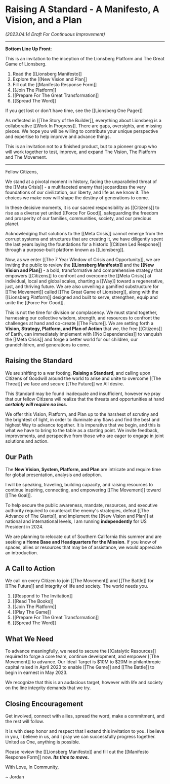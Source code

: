 # Raising A Standard - A Manifesto, A Vision, and a Plan

_(2023.04.14 Draft For Continuous Improvement)_ 
____
**Bottom Line Up Front**: 

This is an invitation to the inception of the Lionsberg Platform and The Great Game of Lionsberg. 

1. Read the [[Lionsberg Manifesto]]  
2. Explore the [[New Vision and Plan]]  
3. Fill out the [[Manifesto Response Form]]  
4. [[Join The Platform]]  
5. [[Prepare For The Great Transformation]]  
6. [[Spread The Word]]  

If you get lost or don't have time, see the [[Lionsberg One Pager]]  

As reflected in [[The Story of the Builder]], everything about Lionsberg is a collaborative [[Work In Progress]]. There are gaps, oversights, and missing pieces. We hope you will be willing to contribute your unique perspective and expertise to help improve and advance things. 

This is an invitation not to a finished product, but to a pioneer group who will work together to test, improve, and expand The Vision, The Platform and The Movement. 
____

Fellow Citizens, 

We stand at a pivotal moment in history, facing the unparalleled threat of the [[Meta Crisis]] - a multifaceted enemy that jeopardizes the very foundations of our civilization, our liberty, and life as we know it. The choices we make now will shape the destiny of generations to come.

In these decisive moments, it is our sacred responsibility as [[Citizens]] to rise as a diverse yet united [[Force For Good]], safeguarding the freedom and prosperity of our families, communities, society, and our precious planet.

Acknowledging that solutions to the [[Meta Crisis]] cannot emerge from the corrupt systems and structures that are creating it, we have diligently spent the last years laying the foundations for a historic [[Citizen Led Response]] through a purpose-built platform known as [[Lionsberg]].

Now, as we enter [[The 7 Year Window of Crisis and Opportunity]], we are inviting the public to review the **[[Lionsberg Manifesto]]** and the **[[New Vision and Plan]]** - a bold, transformative and comprehensive strategy that empowers [[Citizens]] to confront and overcome the [[Meta Crisis]] at individual, local and global scales, charting a [[Way]] toward a regenerative, just, and thriving future. We are also unveiling a gamified substructure for [[The Movement]] called [[The Great Game of Lionsberg]], along with the [[Lionsberg Platform]] designed and built to serve, strengthen, equip and unite the [[Force For Good]].

This is not the time for division or complacency. We must stand together, harnessing our collective wisdom, strength, and resources to confront the challenges at hand and co-create [[The Future]]. We are setting forth a **Vision, Strategy, Platform, and Plan of Action** that we, the free [[Citizens]] of Earth, can immediately implement with [[No Dependencies]] to vanquish the [[Meta Crisis]] and forge a better world for our children, our grandchildren, and generations to come. 

## Raising the Standard 

We are shifting to a war footing, **Raising a Standard**, and calling upon Citizens of Goodwill around the world to arise and unite to overcome [[The Threat]] we face and secure [[The Future]] we All desire. 

This Standard may be found inadequate and insufficient, however we pray that our fellow Citizens will realize that the threats and opportunities at hand ***certainly will require no less.*** 

We offer this Vision, Platform, and Plan up to the harshest of scrutiny and the brightest of light, in order to illuminate any flaws and find the best and highest Way to advance together. It is imperative that we begin, and this is what we have to bring to the table as a starting point. We invite feedback, improvements, and perspective from those who are eager to engage in joint solutions and action. 

## 0ur Path 

The **New Vision, System, Platform, and Plan** are intricate and require time for global presentation, analysis and adoption.

I will be speaking, traveling, building capacity, and raising resources to continue inspiring, connecting, and empowering [[The Movement]] toward [[The Goal]].

To help secure the public awareness, mandate, resources, and executive authority required to counteract the enemy's strategies, defeat [[The Advance of The Giants]], and implement the [[New Vision and Plan]] at national and international levels, I am running **independently** for US President in 2024. 

We are planning to relocate out of Southern California this summer and are seeking **a Home Base and Headquarters for the Mission**. If you know of spaces, allies or resources that may be of assistance, we would appreciate an introduction. 

## A Call to Action 

We call on every Citizen to join [[The Movement]] and [[The Battle]] for [[The Future]] and Integrity of life and society. The world needs you.  

1. [[Respond to The Invitation]]     
2. [[Read The Books]]  
3. [[Join The Platform]]   
4. [[Play The Game]]  
5. [[Prepare For The Great Transformation]]  
6. [[Spread The Word]]  

## What We Need 

To advance meaningfully, we need to secure the [[Catalytic Resources]] required to forge a core team, continue development, and empower [[The Movement]] to advance. Our Ideal Target is $10M to $20M in philanthropic capital raised in April 2023 to enable [[The Game]] and [[The Battle]] to begin in earnest in May 2023. 

We recognize that this is an audacious target, however with life and society on the line integrity demands that we try. 

## Closing Encouragement

Get involved, connect with allies, spread the word, make a commitment, and the rest will follow. 

It is with deep honor and respect that I extend this invitation to you. I believe in you, I believe in us, and I pray we can successfully progress together. United as One, anything is possible. 

Please review the [[Lionsberg Manifesto]] and fill out the [[Manifesto Response Form]] now. ***Its time to move.*** 

With Love, In Community, 

~ Jordan 
